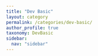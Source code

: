 ```yaml
---
title: "Dev Basic"
layout: category
permalink: /categories/dev-basic/
author_profile: true
taxonomy: DevBasic
sidebar:
  nav: "sidebar"
---
```

